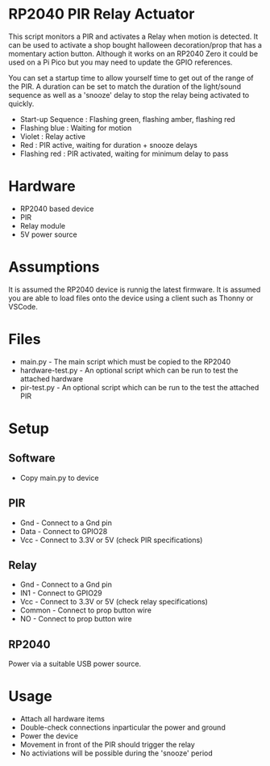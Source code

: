 # RP2040 PIR Relay Actuator
This script monitors a PIR and activates a Relay when motion is detected.
It can be used to activate a shop bought halloween decoration/prop that
has a momentary action button. Although it works on an RP2040 Zero it could
be used on a Pi Pico but you may need to update the GPIO references.

You can set a startup time to allow yourself time to get out of the range of
the PIR. A duration can be set to match the duration of the light/sound sequence
as well as a 'snooze' delay to stop the relay being activated to quickly.
* Start-up Sequence  : Flashing green, flashing amber, flashing red
* Flashing blue      : Waiting for motion
* Violet             : Relay active
* Red                : PIR active, waiting for duration + snooze delays
* Flashing red       : PIR activated, waiting for minimum delay to pass

# Hardware
* RP2040 based device
* PIR
* Relay module
* 5V power source

# Assumptions
It is assumed the RP2040 device is runnig the latest firmware. It is assumed you are able
to load files onto the device using a client such as Thonny or VSCode.

# Files
* main.py - The main script which must be copied to the RP2040
* hardware-test.py - An optional script which can be run to test the attached hardware
* pir-test.py - An optional script which can be run to the test the attached PIR

# Setup
## Software
* Copy main.py to device
## PIR
* Gnd  - Connect to a Gnd pin
* Data - Connect to GPIO28
* Vcc  - Connect to 3.3V or 5V (check PIR specifications)

## Relay
* Gnd    - Connect to a Gnd pin
* IN1    - Connect to GPIO29
* Vcc    - Connect to 3.3V or 5V (check relay specifications)
* Common - Connect to prop button wire
* NO     - Connect to prop button wire

## RP2040
Power via a suitable USB power source.

# Usage
* Attach all hardware items
* Double-check connections inparticular the power and ground
* Power the device
* Movement in front of the PIR should trigger the relay
* No activiations will be possible during the 'snooze' period
